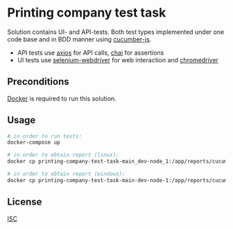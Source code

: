 # Printing company test task

Solution contains UI- and API-tests. Both test types implemented under one code base and in BDD manner using [cucumber-js](https://www.npmjs.com/package/@cucumber/cucumber).
- API tests use [axios](https://www.npmjs.com/package/axios) for API calls, [chai](https://www.npmjs.com/package/chai) for assertions
- UI tests use [selenium-webdriver](https://www.npmjs.com/package/selenium-webdriver) for web interaction and [chromedriver](https://www.npmjs.com/package/chromedriver)

## Preconditions

[Docker](https://docs.docker.com/engine/install/) is required to run this solution.

## Usage

```bash
# in order to run tests:
docker-compose up

# in order to obtain report (linux):
docker cp printing-company-test-task-main_dev-node_1:/app/reports/cucumber_report.html .

# in order to obtain report (windows):
docker cp printing-company-test-task-main-dev-node-1:/app/reports/cucumber_report.html .
```
## License
[ISC](https://choosealicense.com/licenses/isc/)